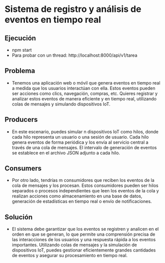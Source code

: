 # Sistema de registro y análisis de eventos en tiempo real

## Ejecución
- npm start
- Para probar con un thread: http://localhost:8000/api/v1/tarea

## Problema 
- Tenemos una aplicación web o móvil que genera eventos en tiempo real a medida que los usuarios interactúan con ella. Estos eventos pueden ser acciones como clics, navegación, compras, etc. Quieres registrar y analizar estos eventos de manera eficiente y en tiempo real, utilizando colas de mensajes y simulando dispositivos IoT.

## Producers
- En este escenario, puedes simular n dispositivos IoT como hilos, donde cada hilo representa un usuario o una sesión de usuario. Cada hilo genera eventos de forma periódica y los envía al servicio central a través de una cola de mensajes. El intervalo de generación de eventos se establece en el archivo JSON adjunto a cada hilo.

## Consumers
- Por otro lado, tendrías m consumidores que reciben los eventos de la cola de mensajes y los procesan. Estos consumidores pueden ser hilos separados o procesos independientes que leen los eventos de la cola y realizan acciones como almacenamiento en una base de datos, generación de estadísticas en tiempo real o envío de notificaciones.

## Solución
- El sistema debe garantizar que los eventos se registren y analicen en el orden en que se generan, lo que permite una comprensión precisa de las interacciones de los usuarios y una respuesta rápida a los eventos importantes. Utilizando colas de mensajes y la simulación de dispositivos IoT, puedes gestionar eficientemente grandes cantidades de eventos y asegurar su procesamiento en tiempo real.